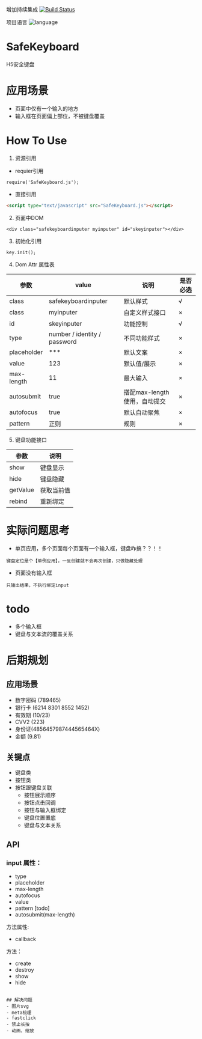 增加持续集成 [![Build Status](https://travis-ci.org/kevinyan/SafeKeyboard.png?branch=master)](https://travis-ci.org/kevinyan/SafeKeyboard)

项目语言 ![language](https://img.shields.io/SafeKeyboard/language-javascript-orange.svg)

# SafeKeyboard
H5安全键盘

# 应用场景
- 页面中仅有一个输入的地方
- 输入框在页面偏上部位，不被键盘覆盖


# How To Use

1. 资源引用

- requier引用
```
require('SafeKeyboard.js');

```

- 直接引用
``` html    
<script type="text/javascript" src="SafeKeyboard.js"></script>
```

2. 页面中DOM

```
<div class="safekeyboardinputer myinputer" id="skeyinputer"></div>
```
3. 初始化引用
```
key.init();

```


4. Dom Attr 属性表

参数 | value | 说明 | 是否必选
---|--- |--- |--- |
class | safekeyboardinputer | 默认样式 | √
class | myinputer | 自定义样式接口 | ×
id | skeyinputer | 功能控制 | √
type | number / identity / password | 不同功能样式 | ×
placeholder | *** | 默认文案 | × 
value | 123 | 默认值/展示 | ×
max-length | 11 | 最大输入 | ×
autosubmit | true | 搭配max-length使用，自动提交 | ×
autofocus | true | 默认自动聚焦 | ×
pattern | 正则 | 规则 | ×

5. 键盘功能接口
 
参数 | 说明 
---|--- 
show |  键盘显示
hide | 键盘隐藏
getValue | 获取当前值
rebind | 重新绑定


# 实际问题思考
- 单页应用，多个页面每个页面有一个输入框，键盘咋搞？？！！
```
键盘定位是个【单例应用】，一旦创建就不会再次创建，只做隐藏处理

```

- 页面没有输入框
```
只输出结果，不执行绑定input

```


# todo
- 多个输入框
- 键盘与文本流的覆盖关系








# 后期规划 

## 应用场景
- 数字密码 (789465)
- 银行卡 (6214 8301 8552 1452)
- 有效期 (10/23)
- CVV2 (223)
- 身份证(4856457987444565464X)
- 金额 (9.81)

## 关键点
- 键盘类
- 按钮类
- 按钮跟键盘关联
	- 按钮展示顺序
	- 按钮点击回调
	- 按钮与输入框绑定
	- 键盘位置置底
	- 键盘与文本关系

## API

### input 属性：
- type 
- placeholder
- max-length
- autofocus
- value
- pattern [todo]
- autosubmit(max-length)


方法属性:
- callback


方法：
- create
- destroy
- show
- hide

```

## 解决问题
- 图片svg
- meta梳理
- fastclick
- 禁止长按
- 动画、缩放
